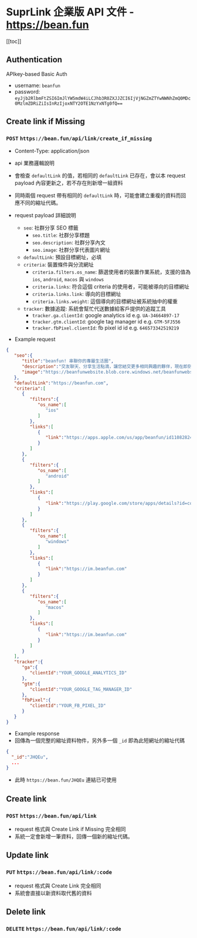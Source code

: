 # SuprLink 企業版 API 文件 - https://bean.fun

[[toc]]

## Authentication
APIkey-based Basic Auth
  - username: `beanfun`
  - password: `eyJjb2RlbmFtZSI6ImJlYW5mdW4iLCJhb3R0ZXJJZCI6IjVjNGZmZTYwNWNhZmQ0MDc0MzlmZDRiZiIsInRzIjoxNTY2OTE1NzYxNTg0fQ==`

## Create link if Missing
### `POST` `https://bean.fun/api/link/create_if_missing`
 - Content-Type: application/json
 - api 業務邏輯說明
  - 會檢查 `defaultLink` 的值，若相同的 `defaultLink` 已存在，會以本 request payload 內容更新之，若不存在則新增一組資料
  - 同時兩個 request 帶有相同的 `defaultLink` 時，可能會建立重複的資料而回應不同的縮址代碼。
 - request payload 詳細說明
    - `seo`: 社群分享 SEO 標籤
      - `seo.title`: 社群分享標題
      - `seo.description`: 社群分享內文
      - `seo.image`: 社群分享代表圖片網址
    - `defaultLink`: 預設目標網址，必填
    - `criteria`: 裝置條件與分流網址
      - `criteria.filters.os_name`: 篩選使用者的裝置作業系統，支援的值為 `ios`, `android`, `macos` 與 `windows`
      - `criteria.links`: 符合這個 criteria 的使用者，可能被導向的目標網址
      - `criteria.links.link`: 導向的目標網址
      - `criteria.links.weight`: 這個導向的目標網址被系統抽中的權重
    - `tracker`: 數據追蹤: 系統會幫忙代送數據給客戶提供的追蹤工具
      - `tracker.ga.clientId`: google analytics id e.g. `UA-34664897-17`
      - `tracker.gtm.clientId`: google tag manager id e.g. `GTM-5FJ556`
      - `tracker.fbPixel.clientId`: fb pixel id id e.g. `646573342519219`
     
 - Example request
```json
{  
   "seo":{  
      "title":"beanfun! 串聯你的專屬生活圈",
      "description":"交友聊天、分享生活點滴，讓您結交更多相同興趣的夥伴，現在即刻下載體驗！",
      "image":"https://beanfunwebsite.blob.core.windows.net/beanfunwebsite/fda81c9e-9fa8-4470-8d5f-4eefbfdbc147.png"
   },
   "defaultLink":"https://beanfun.com",
   "criteria":[  
      {  
         "filters":{  
            "os_name":[  
               "ios"
            ]
         },
         "links":[  
            {  
               "link":"https://apps.apple.com/us/app/beanfun/id1108282446"
            }
         ]
      },
      {  
         "filters":{  
            "os_name":[  
               "android"
            ]
         },
         "links":[  
            {  
               "link":"https://play.google.com/store/apps/details?id=com.gamania.beanfun"
            }
         ]
      },
      {  
         "filters":{  
            "os_name":[  
               "windows"
            ]
         },
         "links":[  
            {  
               "link":"https://im.beanfun.com"
            }
         ]
      },
      {  
         "filters":{  
            "os_name":[  
               "macos"
            ]
         },
         "links":[  
            {  
               "link":"https://im.beanfun.com"
            }
         ]
      }
   ],
   "tracker":{  
      "ga":{  
         "clientId":"YOUR_GOOGLE_ANALYTICS_ID"
      },
      "gtm":{  
         "clientId":"YOUR_GOOGLE_TAG_MANAGER_ID"
      },
      "fbPixel":{  
         "clientId":"YOUR_FB_PIXEL_ID"
      }
   }
}
```
  - Example response
  - 回傳為一個完整的縮址資料物件，另外多一個 `_id` 即為此短網址的縮址代碼
```json
{
  "_id":"JHQEu",
  ...
}
```
  - 此時 `https://bean.fun/JHQEu` 連結已可使用

## Create link
### `POST` `https://bean.fun/api/link`

 - request 格式與 Create Link if Missing 完全相同
 - 系統一定會新增一筆資料，回傳一個新的縮址代碼。


## Update link
### `PUT` `https://bean.fun/api/link/:code`

 - request 格式與 Create Link 完全相同
 - 系統會直接以新資料取代舊的資料

## Delete link
### `DELETE` `https://bean.fun/api/link/:code`

